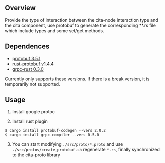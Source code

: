## Overview

Provide the type of interaction between the cita-node 
interaction type and the cita component, use protobuf 
to generate the corresponding **.rs file which include 
types and some set/get methods.

## Dependences

- [protobuf 3.5.1](https://github.com/google/protobuf/releases)
- [rust-protobuf v1.4.4](https://github.com/stepancheg/rust-protobuf)
- [grpc-rust 0.3.0](https://github.com/stepancheg/grpc-rust)

Currently only supports these versions. If there is a break version, 
it is temporarily not supported.

## Usage

1. Install google protoc

2. Install rust plugin

```
$ cargo install protobuf-codegen --vers 2.0.2
$ cargo install grpc-compiler --vers 0.5.0
```

3. You can start modifying `./src/proto/*.proto`
and use `./src/protos/create_protobuf.sh` regenerate `*.rs`,
finally synchronized to the cita-proto library
